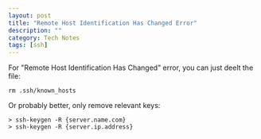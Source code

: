 ```yaml
---
layout: post
title: "Remote Host Identification Has Changed Error"
description: ""
category: Tech Notes
tags: [ssh]
---
```

For "Remote Host Identification Has Changed" error, you can just deelt the file:

	rm .ssh/known_hosts
	
Or probably better, only remove relevant keys:

	> ssh-keygen -R {server.name.com}
	> ssh-keygen -R {server.ip.address}
